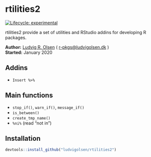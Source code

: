 
<!-- README.md is generated from README.Rmd. Please edit that file -->

# rtilities2

<!-- badges: start -->

[![Lifecycle:
experimental](https://img.shields.io/badge/lifecycle-experimental-orange.svg)](https://www.tidyverse.org/lifecycle/#experimental)
<!--[![CRAN status](https://www.r-pkg.org/badges/version/rtilities2)](https://CRAN.R-project.org/package=rtilities2)-->
<!-- badges: end -->

rtilities2 provide a set of utilities and RStudio addins for developing
R packages.

**Author:** [Ludvig R. Olsen](http://ludvigolsen.dk/) (
<r-pkgs@ludvigolsen.dk> ) <br/> **Started:** January 2020

## Addins

  - `Insert %>%`

## Main functions

  - `stop_if()`, `warn_if()`, `message_if()`
  - `is_between()`
  - `create_tmp_name()`
  - `%ni%` (read “not in”)

## Installation

``` r
devtools::install_github("ludvigolsen/rtilities2")
```
